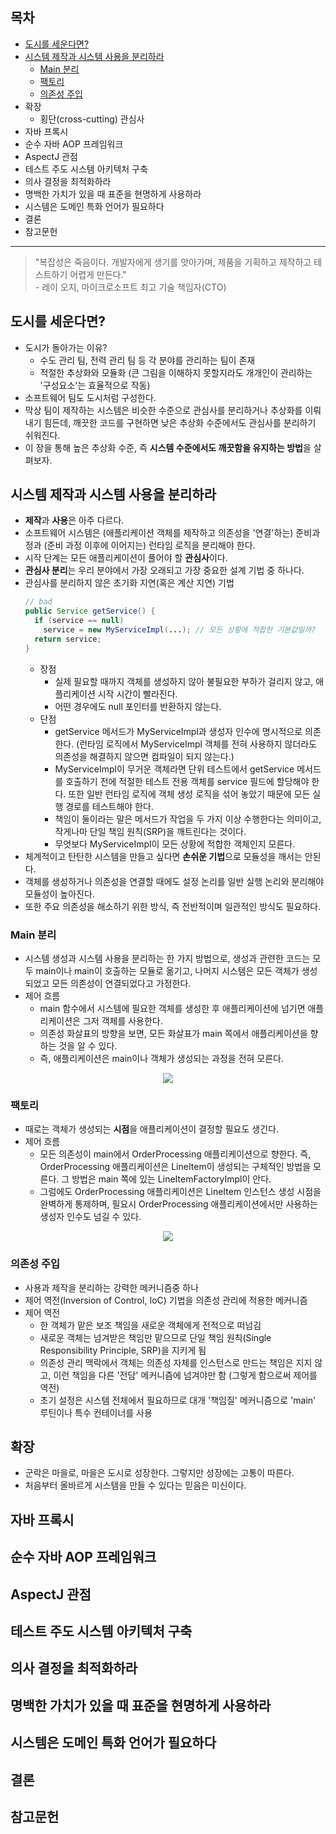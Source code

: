 ## 목차
+ [도시를 세운다면?](#도시를-세운다면)
+ [시스템 제작과 시스템 사용을 분리하라](#시스템-제작과-시스템-사용을-분리하라)
  + [Main 분리](#main-분리)
  + [팩토리](#팩토리)
  + [의존성 주입](#의존성-주입)
+ 확장
  + 횡단(cross-cutting) 관심사
+ 자바 프록시
+ 순수 자바 AOP 프레임워크
+ AspectJ 관점
+ 테스트 주도 시스템 아키텍처 구축
+ 의사 결정을 최적화하라
+ 명백한 가치가 있을 때 표준을 현명하게 사용하라
+ 시스템은 도메인 특화 언어가 필요하다
+ 결론
+ 참고문헌

----
> "복잡성은 죽음이다. 개발자에게 생기를 앗아가며, 제품을 기획하고 제작하고 테스트하기 어렵게 만든다."<br>
> \- 레이 오지, 마이크로소프트 최고 기술 책임자(CTO)

## 도시를 세운다면?
+ 도시가 돌아가는 이유?
  + 수도 관리 팀, 전력 관리 팀 등 각 분야를 관리하는 팀이 존재
  + 적절한 추상화와 모듈화 (큰 그림을 이해하지 못할지라도 개개인이 관리하는 '구성요소'는 효율적으로 작동)
+ 소프트웨어 팀도 도시처럼 구성한다.
+ 막상 팀이 제작하는 시스템은 비슷한 수준으로 관심사를 분리하거나 추상화를 이뤄내기 힘든데, 깨끗한 코드를 구현하면 낮은 추상화 수준에서도 관심사를 분리하기 쉬워진다.
+ 이 장을 통해 높은 추상화 수준, 즉 **시스템 수준에서도 깨끗함을 유지하는 방법**을 살펴보자.

## 시스템 제작과 시스템 사용을 분리하라
+ **제작**과 **사용**은 아주 다르다.
+ 소프트웨어 시스템은 (애플리케이션 객체를 제작하고 의존성을 '연결'하는) 준비과정과 (준비 과정 이후에 이어지는) 런타임 로직을 분리해야 한다.
+ 시작 단계는 모든 애플리케이션이 풀어야 할 **관심사**이다.
+ **관심사 분리**는 우리 분야에서 가장 오래되고 가장 중요한 설계 기법 중 하나다.
+ 관심사를 분리하지 않은 초기화 지연(혹은 계산 지연) 기법
  ```java
  // bad
  public Service getService() {
    if (service == null)
      service = new MyServiceImpl(...); // 모든 상황에 적합한 기본값일까?
    return service;
  }
  ```
  + 장점
    + 실제 필요할 때까지 객체를 생성하지 않아 불필요한 부하가 걸리지 않고, 애플리케이션 시작 시간이 빨라진다.
    + 어떤 경우에도 null 포인터를 반환하지 않는다.
  + 단점
    + getService 메서드가 MyServiceImpl과 생성자 인수에 명시적으로 의존한다. (런타임 로직에서 MyServiceImpl 객체를 전혀 사용하지 않더라도 의존성을 해결하지 않으면 컴파일이 되지 않는다.)
    + MyServiceImpl이 무거운 객체라면 단위 테스트에서 getService 메서드를 호출하기 전에 적절한 테스트 전용 객체를 service 필드에 할당해야 한다. 또한 일반 런타임 로직에 객체 생성 로직을 섞어 놓았기 때문에 모든 실행 경로를 테스트해야 한다.
    + 책임이 둘이라는 말은 메서드가 작업을 두 가지 이상 수행한다는 의미이고, 작게나마 단일 책임 원칙(SRP)을 깨트린다는 것이다.
    + 무엇보다 MyServiceImpl이 모든 상황에 적합한 객체인지 모른다.
+ 체계적이고 탄탄한 시스템을 만들고 싶다면 **손쉬운 기법**으로 모듈성을 깨서는 안된다.
+ 객체를 생성하거나 의존성을 연결할 때에도 설정 논리를 일반 실행 논리와 분리해야 모듈성이 높아진다.
+ 또한 주요 의존성을 해소하기 위한 방식, 즉 전반적이며 일관적인 방식도 필요하다.

### Main 분리
+ 시스템 생성과 시스템 사용을 분리하는 한 가지 방법으로, 생성과 관련한 코드는 모두 main이나 main이 호출하는 모듈로 옮기고, 나머지 시스템은 모든 객체가 생성되었고 모든 의존성이 연결되었다고 가정한다.
+ 제어 흐름
  + main 함수에서 시스템에 필요한 객체를 생성한 후 애플리케이션에 넘기면 애플리케이션은 그저 객체를 사용한다.
  + 의존성 화살표의 방향을 보면, 모든 화살표가 main 쪽에서 애플리케이션을 향하는 것을 알 수 있다.
  + 즉, 애플리케이션은 main이나 객체가 생성되는 과정을 전혀 모른다.
<p align="center"><img src="https://user-images.githubusercontent.com/98029695/184529026-7e0ec701-acf7-4789-b5c7-2c28b68a8136.jpg"></p>

### 팩토리
+ 때로는 객체가 생성되는 **시점**을 애플리케이션이 결정할 필요도 생긴다.
+ 제어 흐름
  + 모든 의존성이 main에서 OrderProcessing 애플리케이션으로 향한다. 즉, OrderProcessing 애플리케이션은 LineItem이 생성되는 구체적인 방법을 모른다. 그 방법은 main 쪽에 있는 LineItemFactoryImpl이 안다.
  + 그럼에도 OrderProcessing 애플리케이션은 LineItem 인스턴스 생성 시점을 완벽하게 통제하며, 필요시 OrderProcessing 애플리케이션에서만 사용하는 생성자 인수도 넘길 수 있다.
<p align="center"><img src="https://user-images.githubusercontent.com/98029695/184529576-85a64242-6f0a-4ed3-9518-517a0fcd3fae.jpg"></p>

### 의존성 주입
+ 사용과 제작을 분리하는 강력한 메커니즘중 하나
+ 제어 역전(Inversion of Control, IoC) 기법을 의존성 관리에 적용한 메커니즘
+ 제어 역전
  + 한 객체가 맡은 보조 책임을 새로운 객체에게 전적으로 떠넘김
  + 새로운 객체는 넘겨받은 책임만 맡으므로 단일 책임 원칙(Single Responsibility Principle, SRP)을 지키게 됨
  + 의존성 관리 맥락에서 객체는 의존성 자체를 인스턴스로 만드는 책임은 지지 않고, 이런 책임을 다른 '전담' 메커니즘에 넘겨야만 함 (그렇게 함으로써 제어를 역전)
  + 초기 설정은 시스템 전체에서 필요하므로 대개 '책임질' 메커니즘으로 'main' 루틴이나 특수 컨테이너를 사용

## 확장
+ 군락은 마을로, 마을은 도시로 성장한다. 그렇지만 성장에는 고통이 따른다.
+ 처음부터 올바르게 시스템을 만들 수 있다는 믿음은 미신이다. 

## 자바 프록시

## 순수 자바 AOP 프레임워크

## AspectJ 관점

## 테스트 주도 시스템 아키텍처 구축

## 의사 결정을 최적화하라

## 명백한 가치가 있을 때 표준을 현명하게 사용하라

## 시스템은 도메인 특화 언어가 필요하다

## 결론

## 참고문헌
